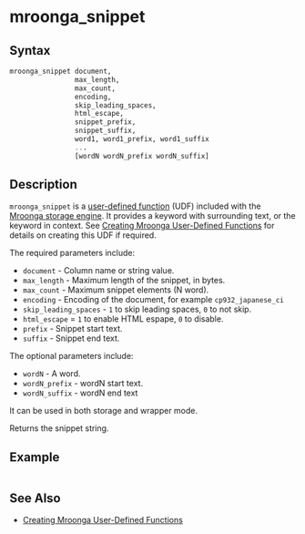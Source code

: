 # mroonga_snippet

## Syntax

```sql
mroonga_snippet document,
                max_length,
                max_count,
                encoding,
                skip_leading_spaces,
                html_escape,
                snippet_prefix,
                snippet_suffix,
                word1, word1_prefix, word1_suffix
                ...
                [wordN wordN_prefix wordN_suffix]
```

## Description

`mroonga_snippet` is a [user-defined function](/programming-customizing-mariadb/user-defined-functions/) (UDF) included with the [Mroonga storage engine](/columns-storage-engines-and-plugins/storage-engines/mroonga/). It provides a keyword with surrounding text, or the keyword in context. See [Creating Mroonga User-Defined Functions](/columns-storage-engines-and-plugins/storage-engines/mroonga/mroonga-user-defined-functions/creating-mroonga-user-defined-functions/) for details on creating this UDF if required.

The required parameters include:

- `document` - Column name or string value.
- `max_length` - Maximum length of the snippet, in bytes.
- `max_count` - Maximum snippet elements (N word).
- `encoding` - Encoding of the document, for example `cp932_japanese_ci`
- `skip_leading_spaces` - `1` to skip leading spaces, `0` to not skip.
- `html_escape` = `1` to enable HTML espape, `0` to disable.
- `prefix` - Snippet start text.
- `suffix` - Snippet end text.

The optional parameters include:

- `wordN` - A word.
- `wordN_prefix` - wordN start text.
- `wordN_suffix` - wordN end text

It can be used in both storage and wrapper mode.

Returns the snippet string.

## Example

```sql
```

## See Also

- [Creating Mroonga User-Defined Functions](/columns-storage-engines-and-plugins/storage-engines/mroonga/mroonga-user-defined-functions/creating-mroonga-user-defined-functions/)